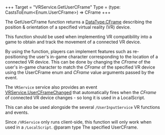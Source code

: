 +++
Target = "VRService.GetUserCFrame"
Type = (type: CastsToEnum<Enum.UserCFrame>) => CFrame
+++

The GetUserCFrame function returns a [DataType.CFrame](https://developer.roblox.com/search#stq=CFrame) describing the position &amp; orientation of a specified virtual reality (VR) device.This function should be used when implementing VR compatibility into a game to obtain and track the movement of a connected VR device.By using the function, players can implement features such as re-positioning the user's in-game character corresponding to the location of a connected VR device. This can be done by changing the *CFrame* of the user's in-game character to match the *CFrame* of the specified VR device using the UserCFrame enum and *CFrame* value arguments passed by the event.The `VRService` service also provides an event [VRService.UserCFrameChanged](https://developer.roblox.com/api-reference/event/VRService/UserCFrameChanged) that automatically fires when the *CFrame* of connected VR device changes - so long it is used in a LocalScript.This can also be used alongside the several `/UserInputService` VR functions and events.Since `/VRService` only runs client-side, this function will only work when used in a `/LocalScript`.@param type The specified UserCFrame.